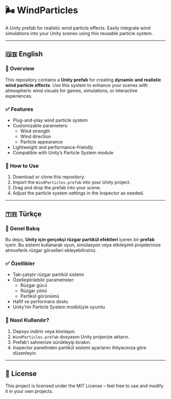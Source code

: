 # 🌬️ WindParticles

A Unity prefab for realistic wind particle effects. Easily integrate wind simulations into your Unity scenes using this reusable particle system.

---

## 🇬🇧 English

### 🎯 Overview

This repository contains a **Unity prefab** for creating **dynamic and realistic wind particle effects**. Use this system to enhance your scenes with atmospheric wind visuals for games, simulations, or interactive experiences.

### ✅ Features

- Plug-and-play wind particle system  
- Customizable parameters:
  - Wind strength  
  - Wind direction  
  - Particle appearance
- Lightweight and performance-friendly
- Compatible with Unity’s Particle System module

### 🚀 How to Use

1. Download or clone this repository.
2. Import the `WindParticles.prefab` into your Unity project.
3. Drag and drop the prefab into your scene.
4. Adjust the particle system settings in the Inspector as needed.

---

## 🇹🇷 Türkçe

### 🎯 Genel Bakış

Bu depo, **Unity için gerçekçi rüzgar partikül efektleri** içeren bir **prefab** içerir. Bu sistemi kullanarak oyun, simülasyon veya etkileşimli projelerinize atmosferik rüzgar görselleri ekleyebilirsiniz.

### ✅ Özellikler

- Tak-çalıştır rüzgar partikül sistemi  
- Özelleştirilebilir parametreler:
  - Rüzgar gücü  
  - Rüzgar yönü  
  - Partikül görünümü
- Hafif ve performans dostu
- Unity’nin Particle System modülüyle uyumlu

### 🚀 Nasıl Kullanılır?

1. Depoyu indirin veya klonlayın.  
2. `WindParticles.prefab` dosyasını Unity projenize aktarın.  
3. Prefab’ı sahnenize sürükleyip bırakın.  
4. Inspector panelinden partikül sistemi ayarlarını ihtiyacınıza göre düzenleyin.

---

## 📄 License

This project is licensed under the MIT License – feel free to use and modify it in your own projects.

